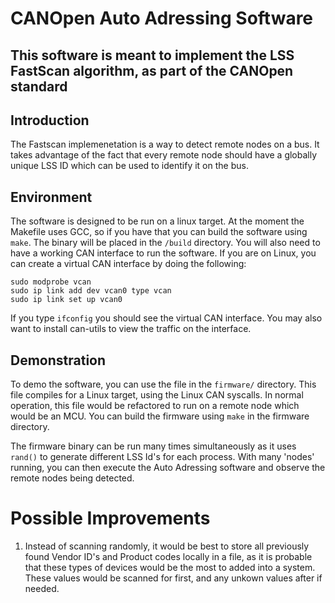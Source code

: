 # CANOpen Auto Adressing Software

## This software is meant to implement the LSS FastScan algorithm, as part of the CANOpen standard

## Introduction
The Fastscan implemenetation is a way to detect remote nodes on a bus. It takes advantage of the fact that every remote node should have a globally unique LSS ID which can be used to identify it on the bus. 

## Environment
The software is designed to be run on a linux target. At the moment the Makefile uses GCC, so if you have that you can build the software using `make`. The binary will be placed in the `/build` directory. You will also need to have a working CAN interface to run the software. If you are on Linux, you can create a virtual CAN interface by doing the following: 

```
sudo modprobe vcan
sudo ip link add dev vcan0 type vcan
sudo ip link set up vcan0
```

If you type `ifconfig` you should see the virtual CAN interface. You may also want to install can-utils to view the traffic on the interface.

## Demonstration
To demo the software, you can use the file in the `firmware/` directory. This file compiles for a Linux target, using the Linux CAN syscalls. In normal operation, this file would be refactored to run on a remote node which would be an MCU. You can build the firmware using `make` in the firmware directory. 

The firmware binary can be run many times simultaneously as it uses `rand()` to generate different LSS Id's for each process. With many 'nodes' running, you can then execute the Auto Adressing software and observe the remote nodes being detected. 

# Possible Improvements
1. Instead of scanning randomly, it would be best to store all previously found Vendor ID's and Product codes locally in a file, as it is probable that these types of devices would be the most to added into a system. These values would be scanned for first, and any unkown values after if needed. 
